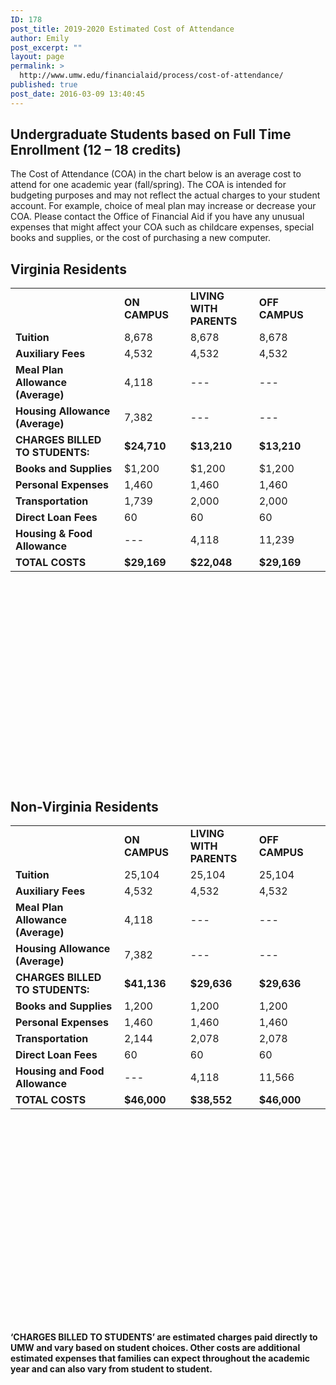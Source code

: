 ```yaml
---
ID: 178
post_title: 2019-2020 Estimated Cost of Attendance
author: Emily
post_excerpt: ""
layout: page
permalink: >
  http://www.umw.edu/financialaid/process/cost-of-attendance/
published: true
post_date: 2016-03-09 13:40:45
---
```

<h2>Undergraduate Students based on Full Time Enrollment (12 – 18 credits)</h2>
The Cost of Attendance (COA) in the chart below is an average cost to attend for one academic year (fall/spring). The COA is intended for budgeting purposes and may not reflect the actual charges to your student account. For example, choice of meal plan may increase or decrease your COA. Please contact the Office of Financial Aid if you have any unusual expenses that might affect your COA such as childcare expenses, special books and supplies, or the cost of purchasing a new computer.
<h2 style="text-align: left"><strong>Virginia Residents</strong></h2>
<table style="height: 788px" width="774">
<tbody>
<tr>
<td width="265"><strong> </strong></td>
<td width="138"><strong>ON CAMPUS</strong></td>
<td width="144"><strong>LIVING WITH PARENTS</strong></td>
<td width="168"><strong>OFF CAMPUS</strong></td>
</tr>
<tr>
<td width="265"><strong>Tuition</strong></td>
<td width="138">8,678</td>
<td width="144">8,678</td>
<td width="168">8,678</td>
</tr>
<tr>
<td width="265"><strong>Auxiliary Fees</strong></td>
<td width="138">4,532</td>
<td width="144">4,532</td>
<td width="168">4,532</td>
</tr>
<tr>
<td width="265"><strong>Meal Plan Allowance (Average)</strong></td>
<td width="138">4,118</td>
<td width="144">---</td>
<td width="168">---</td>
</tr>
<tr>
<td width="265"><strong>Housing Allowance (Average)</strong></td>
<td width="138">7,382</td>
<td width="144">---</td>
<td width="168">---</td>
</tr>
<tr>
<tr>
<td width="265"><strong>CHARGES BILLED TO STUDENTS:</strong></td>
<td width="138"><strong>$24,710</strong></td>
<td width="144"><strong>$13,210</strong></td>
<td width="168"><strong>$13,210</strong></td>
</tr>
</tr>
<tr>
<td width="265"><strong>Books and Supplies</strong></td>
<td width="138">$1,200</td>
<td width="144">$1,200</td>
<td width="168">$1,200</td>
</tr>
<tr>
<td width="265"><strong>Personal Expenses</strong></td>
<td width="138">1,460</td>
<td width="144">1,460</td>
<td width="168">1,460</td>
</tr>
<tr>
<td width="265"><strong>Transportation</strong></td>
<td width="138">1,739</td>
<td width="144">2,000</td>
<td width="168">2,000</td>
</tr>
<tr>
<td width="265"><strong>Direct Loan Fees </strong></td>
<td width="138">60</td>
<td width="144">60</td>
<td width="168">60</td>
</tr>
<tr>
<td width="265"><strong>Housing &amp; Food Allowance</strong></td>
<td width="138">---</td>
<td width="144">4,118</td>
<td width="168">11,239</td>
</tr>
<tr>
<td width="265"><strong>TOTAL COSTS</strong></td>
<td width="138"><strong>$29,169</strong></td>
<td width="144"><strong>$22,048</strong></td>
<td width="168"><strong>$29,169</strong></td>
</tr>
</tbody>
</table>
<h2 style="text-align: left"><strong>Non-Virginia Residents</strong></h2>
<table style="height: 794px" width="778">
<tbody>
<tr>
<td width="265"><strong> </strong></td>
<td width="138"><strong>ON CAMPUS</strong></td>
<td width="144"><strong>LIVING WITH PARENTS</strong></td>
<td width="168"><strong>OFF CAMPUS</strong></td>
</tr>
<tr>
<td width="265"><strong>Tuition</strong></td>
<td width="138">25,104</td>
<td width="144">25,104</td>
<td width="168">25,104</td>
</tr>
<tr>
<td width="265"><strong>Auxiliary Fees</strong></td>
<td width="138">4,532</td>
<td width="144">4,532</td>
<td width="168">4,532</td>
</tr>
<tr>
<td width="265"><strong>Meal Plan Allowance (Average)</strong></td>
<td width="138">4,118</td>
<td width="144">---</td>
<td width="168">---</td>
</tr>
<tr>
<td width="265"><strong>Housing Allowance (Average)</strong></td>
<td width="138">7,382</td>
<td width="144">---</td>
<td width="168">---</td>
</tr>
<tr>
<td width="265"><strong>CHARGES BILLED TO STUDENTS:</strong></td>
<td width="138"><strong>$41,136</strong></td>
<td width="144"><strong>$29,636</strong></td>
<td width="168"><strong>$29,636</strong></td>
</tr>
<tr>
<td width="265"><strong>Books and Supplies</strong></td>
<td width="138">1,200</td>
<td width="144">1,200</td>
<td width="168">1,200</td>
</tr>
<tr>
<td width="265"><strong>Personal Expenses</strong></td>
<td width="138">1,460</td>
<td width="144">1,460</td>
<td width="168">1,460</td>
</tr>
<tr>
<td width="265"><strong>Transportation</strong></td>
<td width="138">2,144</td>
<td width="144">2,078</td>
<td width="168">2,078</td>
</tr>
<tr>
<td width="265"><strong>Direct Loan Fees</strong></td>
<td width="138">60</td>
<td width="144">60</td>
<td width="168">60</td>
</tr>
<tr>
<td width="265"><strong>Housing and Food Allowance</strong></td>
<td width="138">---</td>
<td width="144">4,118</td>
<td width="168">11,566</td>
</tr>
<tr>
<td width="265"><strong>TOTAL COSTS</strong></td>
<td width="138"><strong>$46,000</strong></td>
<td width="144"><strong>$38,552</strong></td>
<td width="168"><strong>$46,000</strong></td>
</tr>
</tbody>
</table>
<strong>
‘CHARGES BILLED TO STUDENTS’ are estimated charges paid directly to UMW and vary based on student choices. Other costs are additional estimated expenses that families can expect throughout the academic year and can also vary from student to student.</strong>

&nbsp;